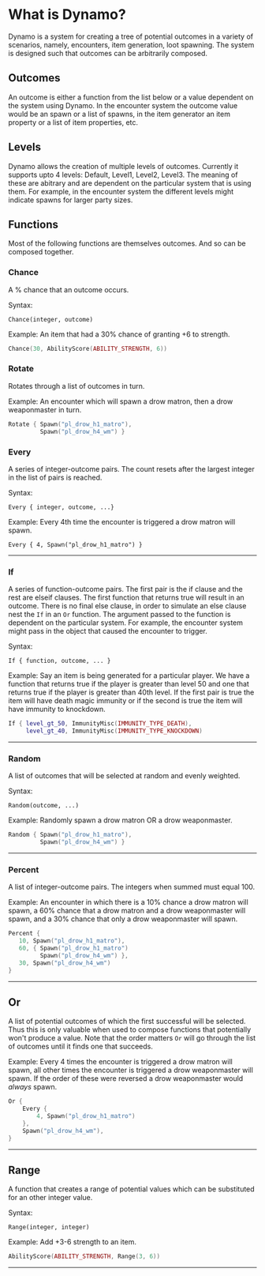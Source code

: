 # What is Dynamo?

Dynamo is a system for creating a tree of potential outcomes in a variety
of scenarios, namely, encounters, item generation, loot spawning.  The
system is designed such that outcomes can be arbitrarily composed.

## Outcomes
An outcome is either a function from the list below or a value
dependent on the system using Dynamo.  In the encounter system the
outcome value would be an spawn or a list of spawns, in the item
generator an item property or a list of item properties, etc.

## Levels
Dynamo allows the creation of multiple levels of outcomes.  Currently
it supports upto 4 levels: Default, Level1, Level2, Level3.  The
meaning of these are abitrary and are dependent on the particular
system that is using them.  For example, in the encounter system the
different levels might indicate spawns for larger party sizes.

## Functions
Most of the following functions are themselves outcomes.  And so can
be composed together.

### Chance
A % chance that an outcome occurs.

Syntax:
```
Chance(integer, outcome)
```

Example: An item that had a 30% chance of granting +6 to strength.
```lua
Chance(30, AbilityScore(ABILITY_STRENGTH, 6))
```

### Rotate
Rotates through a list of outcomes in turn.

Example: An encounter which will spawn a drow matron, then a drow
weaponmaster in turn.
```lua
Rotate { Spawn("pl_drow_h1_matro"),
         Spawn("pl_drow_h4_wm") }
```

### Every
A series of integer-outcome pairs.  The count resets after the largest integer in the list of pairs is reached.

Syntax:
```
Every { integer, outcome, ...}
```

Example: Every 4th time the encounter is triggered a drow matron will spawn.
```
Every { 4, Spawn("pl_drow_h1_matro") }
```
----

### If
A series of function-outcome pairs.  The first pair is the if clause
and the rest are elseif clauses.  The first function that returns true will result in an outcome.  There is no final else clause, in
order to simulate an else clause nest the `If` in an `Or` function.  The argument passed to the function is dependent on the particular system.  For example, the encounter system might
pass in the object that caused the encounter to trigger.

Syntax:
```
If { function, outcome, ... }
```

Example: Say an item is being generated for a particular player.  We have a function that returns true if the player is greater than level 50 and one that returns true if the player is greater than 40th level.  If the first pair is true the item will have death magic immunity or if the second is true the item will have immunity to knockdown.
```lua
If { level_gt_50, ImmunityMisc(IMMUNITY_TYPE_DEATH),
     level_gt_40, ImmunityMisc(IMMUNITY_TYPE_KNOCKDOWN)
```

----

### Random
A list of outcomes that will be selected at random and evenly weighted.

Syntax:
```
Random(outcome, ...)
```

Example: Randomly spawn a drow matron OR a drow weaponmaster.
```lua
Random { Spawn("pl_drow_h1_matro"),
         Spawn("pl_drow_h4_wm") }
```

----

### Percent
A list of integer-outcome pairs.  The integers when summed must
equal 100.

Example: An encounter in which there is a 10% chance a drow matron
will spawn, a 60% chance that a drow matron and a drow weaponmaster
will spawn, and a 30% chance that only a drow weaponmaster will spawn.
```lua
Percent {
   10, Spawn("pl_drow_h1_matro"),
   60, { Spawn("pl_drow_h1_matro")
         Spawn("pl_drow_h4_wm") },
   30, Spawn("pl_drow_h4_wm")
}
```

----

## Or
A list of potential outcomes of which the first successful will be
selected.  Thus this is only valuable when used to compose functions
that potentially won't produce a value.  Note that the order matters
`Or` will go through the list of outcomes until it finds one that
succeeds.

Example: Every 4 times the encounter is triggered a drow matron will
spawn, all other times the encounter is triggered a drow weaponmaster
will spawn.  If the order of these were reversed a drow weaponmaster
would _always_ spawn.
```lua
Or {
    Every {
        4, Spawn("pl_drow_h1_matro")
    },
    Spawn("pl_drow_h4_wm"),
}
```

----

## Range
A function that creates a range of potential values which can be
substituted for an other integer value.

Syntax:
```
Range(integer, integer)
```

Example: Add +3-6 strength to an item.
```lua
AbilityScore(ABILITY_STRENGTH, Range(3, 6))
```
----
